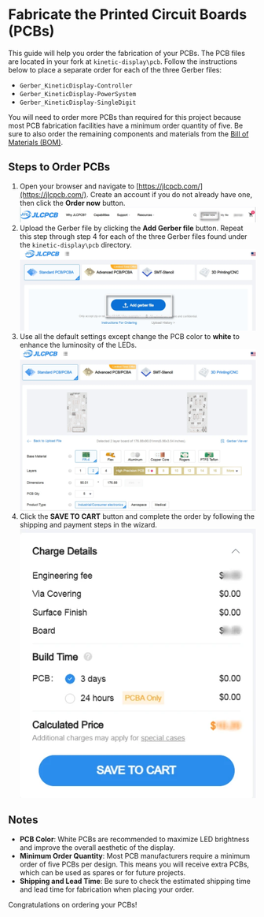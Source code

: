 # Fabricate the Printed Circuit Boards (PCBs)

This guide will help you order the fabrication of your PCBs. The PCB files are located in your fork at `kinetic-display\pcb`. Follow the instructions below to place a separate order for each of the three Gerber files:

- `Gerber_KineticDisplay-Controller`
- `Gerber_KineticDisplay-PowerSystem`
- `Gerber_KineticDisplay-SingleDigit`

You will need to order more PCBs than required for this project because most PCB fabrication facilities have a minimum order quantity of five. Be sure to also order the remaining components and materials from the [Bill of Materials (BOM)](bom.md).

## Steps to Order PCBs

1. Open your browser and navigate to [https://jlcpcb.com/](https://jlcpcb.com/). Create an account if you do not already have one, then click the **Order now** button.  
   ![Click the 'order now' button](../img/pcborder/pcborder-1.webp)
2. Upload the Gerber file by clicking the **Add Gerber file** button. Repeat this step through step 4 for each of the three Gerber files found under the `kinetic-display\pcb` directory.  
   ![Click the 'Add Gerber file' button](../img/pcborder/pcborder-2.webp)
3. Use all the default settings except change the PCB color to **white** to enhance the luminosity of the LEDs.  
   ![Use the default settings except set the PCB color to white](../img/pcborder/pcborder-3.webp)
4. Click the **SAVE TO CART** button and complete the order by following the shipping and payment steps in the wizard.  
   ![Use the default settings except set the PCB color to white](../img/pcborder/pcborder-4.webp)

## Notes

- **PCB Color**: White PCBs are recommended to maximize LED brightness and improve the overall aesthetic of the display.
- **Minimum Order Quantity**: Most PCB manufacturers require a minimum order of five PCBs per design. This means you will receive extra PCBs, which can be used as spares or for future projects.
- **Shipping and Lead Time**: Be sure to check the estimated shipping time and lead time for fabrication when placing your order.

Congratulations on ordering your PCBs!

